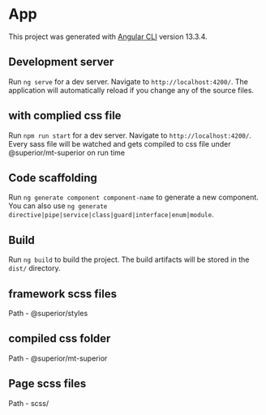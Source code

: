 # App

This project was generated with [Angular CLI](https://github.com/angular/angular-cli) version 13.3.4.

## Development server

Run `ng serve` for a dev server. Navigate to `http://localhost:4200/`. The application will automatically reload if you change any of the source files.

## with complied css file

Run `npm run start` for a dev server. Navigate to `http://localhost:4200/`. Every sass file will be watched and gets compiled to css file under @superior/mt-superior on run time

## Code scaffolding

Run `ng generate component component-name` to generate a new component. You can also use `ng generate directive|pipe|service|class|guard|interface|enum|module`.

## Build

Run `ng build` to build the project. The build artifacts will be stored in the `dist/` directory.

## framework scss files

Path - @superior/styles

## compiled css folder
Path - @superior/mt-superior

## Page scss files

Path - scss/
